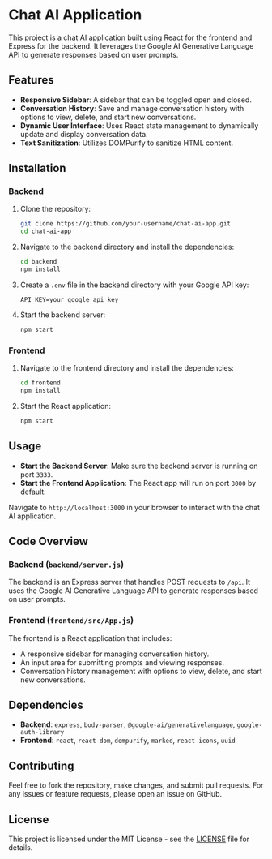 

# Chat AI Application

This project is a chat AI application built using React for the frontend and Express for the backend. It leverages the Google AI Generative Language API to generate responses based on user prompts. 

## Features

- **Responsive Sidebar**: A sidebar that can be toggled open and closed.
- **Conversation History**: Save and manage conversation history with options to view, delete, and start new conversations.
- **Dynamic User Interface**: Uses React state management to dynamically update and display conversation data.
- **Text Sanitization**: Utilizes DOMPurify to sanitize HTML content.

## Installation

### Backend

1. Clone the repository:

   ```bash
   git clone https://github.com/your-username/chat-ai-app.git
   cd chat-ai-app
   ```

2. Navigate to the backend directory and install the dependencies:

   ```bash
   cd backend
   npm install
   ```

3. Create a `.env` file in the backend directory with your Google API key:

   ```plaintext
   API_KEY=your_google_api_key
   ```

4. Start the backend server:

   ```bash
   npm start
   ```

### Frontend

1. Navigate to the frontend directory and install the dependencies:

   ```bash
   cd frontend
   npm install
   ```

2. Start the React application:

   ```bash
   npm start
   ```

## Usage

- **Start the Backend Server**: Make sure the backend server is running on port `3333`.
- **Start the Frontend Application**: The React app will run on port `3000` by default.

Navigate to `http://localhost:3000` in your browser to interact with the chat AI application.

## Code Overview

### Backend (`backend/server.js`)

The backend is an Express server that handles POST requests to `/api`. It uses the Google AI Generative Language API to generate responses based on user prompts.

### Frontend (`frontend/src/App.js`)

The frontend is a React application that includes:
- A responsive sidebar for managing conversation history.
- An input area for submitting prompts and viewing responses.
- Conversation history management with options to view, delete, and start new conversations.

## Dependencies

- **Backend**: `express`, `body-parser`, `@google-ai/generativelanguage`, `google-auth-library`
- **Frontend**: `react`, `react-dom`, `dompurify`, `marked`, `react-icons`, `uuid`

## Contributing

Feel free to fork the repository, make changes, and submit pull requests. For any issues or feature requests, please open an issue on GitHub.

## License

This project is licensed under the MIT License - see the [LICENSE](LICENSE) file for details.

